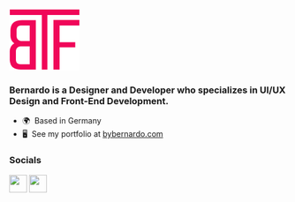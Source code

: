 
  

<a href="https://bybernardo.com/">
  <img src="https://raw.githubusercontent.com/BFTorres/BFTorres/main/big-BFTLogo-crimson.png" alt="BFT-Logo" margin="auto 0px"/>
</a>







### Bernardo is a Designer and Developer who specializes in UI/UX Design and Front-End Development.

*   🌍  Based in Germany
*   🖥️  See my portfolio at [bybernardo.com](http://bybernardo.com)

                    
### Socials

<p align="left"> <a href="https://www.github.com/BFTorres" target="_blank" rel="noreferrer"><img src="https://raw.githubusercontent.com/danielcranney/readme-generator/main/public/icons/socials/github-dark.svg" width="32" height="32" /></a> <a href="https://www.linkedin.com/in/bernardo-fonseca-torres" target="_blank" rel="noreferrer"><img src="https://raw.githubusercontent.com/danielcranney/readme-generator/main/public/icons/socials/linkedin.svg" width="32" height="32" /></a></p>
